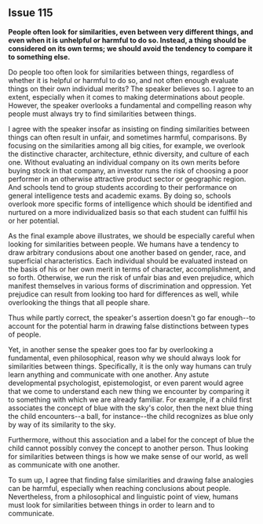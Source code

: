 
Issue 115
---------------------------

**People often look for similarities, even between very different things, and even when it is
unhelpful or harmful to do so. Instead, a thing should be considered on its own terms; we
should avoid the tendency to compare it to something else.**


Do people too often look for similarities between things, regardless of whether it is helpful or
harmful to do so, and not often enough evaluate things on their own individual merits? The
speaker believes so. I agree to an extent, especially when it comes to making determinations
about people. However, the speaker overlooks a fundamental and compelling reason why
people must always try to find similarities between things.

I agree with the speaker insofar as insisting on finding similarities between things can often
result in unfair, and sometimes harmful, comparisons. By focusing on the similarities among all
big cities, for example, we overlook the distinctive character, architecture, ethnic diversity, and
culture of each one. Without evaluating an individual company on its own merits before buying
stock in that company, an investor runs the risk of choosing a poor performer in an otherwise
attractive product sector or geographic region. And schools tend to group students according
to their performance on general intelligence tests and academic exams. By doing so, schools
overlook more specific forms of intelligence which should be identified and nurtured on a more
individualized basis so that each student can fulffil his or her potential.

As the final example above illustrates, we should be especially careful when looking for
similarities between people. We humans have a tendency to draw arbitrary condusions about
one another based on gender, race, and superficial characteristics. Each individual should be
evaluated instead on the basis of his or her own merit in terms of character, accomplishment,
and so forth. Otherwise, we run the risk of unfair bias and even prejudice, which manifest
themselves in various forms of discrimination and oppression. Yet prejudice can result from
looking too hard for differences as well, while overlooking the things that all people share.

Thus while partly correct, the speaker's assertion doesn't go far enough--to account for the
potential harm in drawing false distinctions between types of people.

Yet, in another sense the speaker goes too far by overlooking a fundamental, even
philosophical, reason why we should always look for similarities between things. Specifically, it
is the only way humans can truly learn anything and communicate with one another. Any
astute developmental psychologist, epistemologist, or even parent would agree that we come
to understand each new thing we encounter by comparing it to something with which we are
already familiar. For example, if a child first associates the concept of blue with the sky's color,
then the next blue thing the child encounters--a ball, for instance--the child recognizes as blue
only by way of its similarity to the sky.

Furthermore, without this association and a label for the concept of blue the child cannot
possibly convey the concept to another person. Thus looking for similarities between things is
how we make sense of our world, as well as communicate with one another.

To sum up, I agree that finding false similarities and drawing false analogies can be harmful,
especially when reaching conclusions about people. Nevertheless, from a philosophical and
linguistic point of view, humans must look for similarities between things in order to learn and
to communicate.


